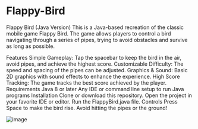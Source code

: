 # Flappy-Bird

Flappy Bird (Java Version)
This is a Java-based recreation of the classic mobile game Flappy Bird. The game allows players to control a bird navigating through a series of pipes, trying to avoid obstacles and survive as long as possible.

Features
Simple Gameplay: Tap the spacebar to keep the bird in the air, avoid pipes, and achieve the highest score.
Customizable Difficulty: The speed and spacing of the pipes can be adjusted.
Graphics & Sound: Basic 2D graphics with sound effects to enhance the experience.
High Score Tracking: The game tracks the best score achieved by the player.
Requirements
Java 8 or later
Any IDE or command line setup to run Java programs
Installation
Clone or download this repository.
Open the project in your favorite IDE or editor.
Run the FlappyBird.java file.
Controls
Press Space to make the bird rise.
Avoid hitting the pipes or the ground!


![image](https://github.com/user-attachments/assets/f73e7bd0-23a4-44c6-86fd-593dac5953b2)
